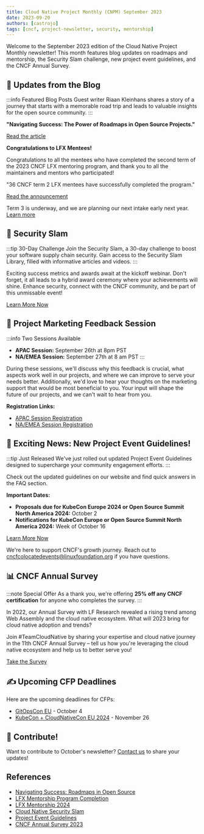 ```yaml
---
title: Cloud Native Project Monthly (CNPM) September 2023
date: 2023-09-20
authors: [castrojo]
tags: [cncf, project-newsletter, security, mentorship]
---
```


Welcome to the September 2023 edition of the Cloud Native Project Monthly newsletter! This month features blog updates on roadmaps and mentorship, the Security Slam challenge, new project event guidelines, and the CNCF Annual Survey.

<!-- truncate -->

## 📝 Updates from the Blog

:::info Featured Blog Posts
Guest writer Riaan Kleinhans shares a story of a journey that starts with a memorable road trip and leads to valuable insights for the open source community.
:::

**"Navigating Success: The Power of Roadmaps in Open Source Projects."**

[Read the article](https://www.cncf.io/blog/2023/09/14/navigating-success-the-power-of-roadmaps-in-open-source-projects/)

**Congratulations to LFX Mentees!**

Congratulations to all the mentees who have completed the second term of the 2023 CNCF LFX mentoring program, and thank you to all the maintainers and mentors who participated!

"36 CNCF term 2 LFX mentees have successfully completed the program."

[Read the announcement](https://www.cncf.io/blog/2023/09/12/36-cncf-term-2-lfx-mentees-have-successfully-completed-the-program/)

Term 3 is underway, and we are planning our next intake early next year. [Learn more](https://github.com/cncf/mentoring/tree/main/programs/lfx-mentorship/2024/01-Mar-May)

## 🔐 Security Slam

:::tip 30-Day Challenge
Join the Security Slam, a 30-day challenge to boost your software supply chain security. Gain access to the Security Slam Library, filled with informative articles and videos.
:::

Exciting success metrics and awards await at the kickoff webinar. Don't forget, it all leads to a hybrid award ceremony where your achievements will shine. Enhance security, connect with the CNCF community, and be part of this unmissable event!

[Learn More Now](https://community.cncf.io/cloud-native-security-slam/)

## 📆 Project Marketing Feedback Session

:::info Two Sessions Available
- **APAC Session:** September 26th at 8pm PST
- **NA/EMEA Session:** September 27th at 8 am PST
:::

During these sessions, we'll discuss why this feedback is crucial, what aspects work well in our projects, and where we can improve to serve your needs better. Additionally, we'd love to hear your thoughts on the marketing support that would be most beneficial to you. Your input will shape the future of our projects, and we can't wait to hear from you.

**Registration Links:**
- [APAC Session Registration](https://zoom.us/webinar/register/WN_R0-UJq50Q8Cns4LL2P3LHw#/)
- [NA/EMEA Session Registration](https://zoom.us/webinar/register/WN__QYzfF4EQiCqNMgdCrvjAA#/)

## 🌟 Exciting News: New Project Event Guidelines!

:::tip Just Released
We've just rolled out updated Project Event Guidelines designed to supercharge your community engagement efforts.
:::

Check out the updated guidelines on our website and find quick answers in the FAQ section.

**Important Dates:**
- **Proposals due for KubeCon Europe 2024 or Open Source Summit North America 2024:** October 2
- **Notifications for KubeCon Europe or Open Source Summit North America 2024:** Week of October 16

[Learn More Now](https://events.linuxfoundation.org/kubecon-cloudnativecon-north-america/co-located-events/cncf-hosted-co-located-events-overview/#submit-a-cncf-project-or-co-located-event-proposal)

We're here to support CNCF's growth journey. Reach out to [cncfcolocatedevents@linuxfoundation.org](mailto:cncfcolocatedevents@linuxfoundation.org) if you have questions.

## 📊 CNCF Annual Survey

:::note Special Offer
As a thank you, we're offering **25% off any CNCF certification** for anyone who completes the survey.
:::

In 2022, our Annual Survey with LF Research revealed a rising trend among Web Assembly and the cloud native ecosystem. What will 2023 bring for cloud native adoption and trends?

Join #TeamCloudNative by sharing your expertise and cloud native journey in the 11th CNCF Annual Survey – tell us how you're leveraging the cloud native ecosystem and help us to better serve you!

[Take the Survey](https://www.research.net/r/S5BY23R)

## ✍️ Upcoming CFP Deadlines

Here are the upcoming deadlines for CFPs:

- [GitOpsCon EU](https://events.linuxfoundation.org/gitopscon-europe/program/cfp/) - October 4
- [KubeCon + CloudNativeCon EU 2024](https://events.linuxfoundation.org/kubecon-cloudnativecon-europe/program/cfp/) - November 26

## 🤝 Contribute!

Want to contribute to October's newsletter? [Contact us](mailto:projects@cncf.io) to share your updates!

## References

- [Navigating Success: Roadmaps in Open Source](https://www.cncf.io/blog/2023/09/14/navigating-success-the-power-of-roadmaps-in-open-source-projects/)
- [LFX Mentorship Program Completion](https://www.cncf.io/blog/2023/09/12/36-cncf-term-2-lfx-mentees-have-successfully-completed-the-program/)
- [LFX Mentorship 2024](https://github.com/cncf/mentoring/tree/main/programs/lfx-mentorship/2024/01-Mar-May)
- [Cloud Native Security Slam](https://community.cncf.io/cloud-native-security-slam/)
- [Project Event Guidelines](https://events.linuxfoundation.org/kubecon-cloudnativecon-north-america/co-located-events/cncf-hosted-co-located-events-overview/)
- [CNCF Annual Survey 2023](https://www.research.net/r/S5BY23R)
